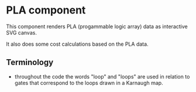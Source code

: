 PLA component
=============

This component renders PLA (progammable logic array) data as interactive SVG canvas.

It also does some cost calculations based on the PLA data.

## Terminology

 * throughout the code the words "loop" and "loops" are used in relation to gates that correspond to the loops drawn in a Karnaugh map.

